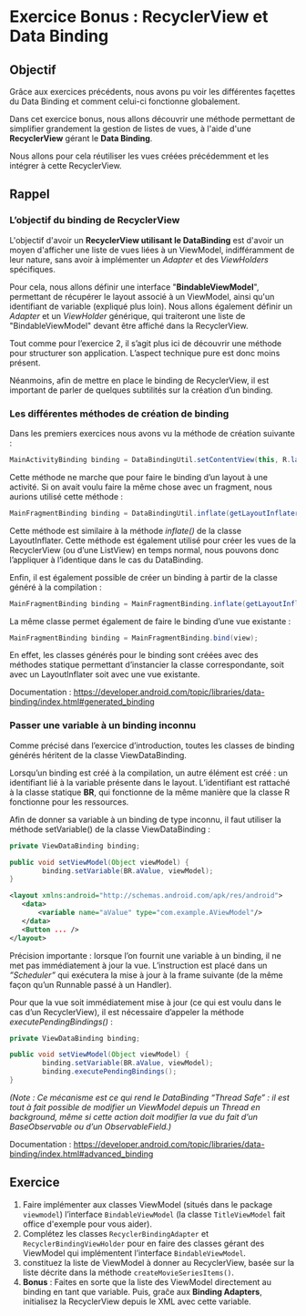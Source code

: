 # Exercice Bonus : RecyclerView et Data Binding

## Objectif

Grâce aux exercices précédents, nous avons pu voir les différentes façettes du Data Binding et comment celui-ci fonctionne globalement.
 
Dans cet exercice bonus, nous allons découvrir une méthode permettant de simplifier grandement la gestion de listes de vues, à l'aide d'une **RecyclerView** gérant le **Data Binding**.

Nous allons pour cela réutiliser les vues créées précédemment et les intégrer à cette RecyclerView.

## Rappel

### L’objectif du binding de RecyclerView

L'objectif d'avoir un **RecyclerView utilisant le DataBinding** est d'avoir un moyen d'afficher une liste de vues liées à un ViewModel, 
indifféramment de leur nature, sans avoir à implémenter un *Adapter* et des *ViewHolders* spécifiques.

Pour cela, nous allons définir une interface "**BindableViewModel**", permettant de récupérer le layout associé à un ViewModel, ainsi qu'un identifiant de variable (expliqué plus loin).
Nous allons également définir un *Adapter* et un *ViewHolder* générique, qui traiteront une liste de "BindableViewModel" devant être affiché dans la RecyclerView.

Tout comme pour l’exercice 2, il s’agit plus ici de découvrir une méthode pour structurer son application. L’aspect technique pure est donc moins présent.

Néanmoins, afin de mettre en place le binding de RecyclerView, il est important de parler de quelques subtilités sur la création d’un binding.

### Les différentes méthodes de création de binding

Dans les premiers exercices nous avons vu la méthode de création suivante :



```java
MainActivityBinding binding = DataBindingUtil.setContentView(this, R.layout.main_activity);
```



Cette méthode ne marche que pour faire le binding d’un layout à une activité. Si on avait voulu faire la même chose avec un fragment, nous aurions utilisé cette méthode :


```java
MainFragmentBinding binding = DataBindingUtil.inflate(getLayoutInflater(), R.layout.main_fragment, parentView, false);
```



Cette méthode est similaire à la méthode *inflate()* de la classe LayoutInflater. Cette méthode est également utilisé pour créer les vues de la RecyclerView (ou d’une ListView) en temps normal, nous pouvons donc l’appliquer à l’identique dans le cas du DataBinding.



Enfin, il est également possible de créer un binding à partir de la classe généré à la compilation :


```java
MainFragmentBinding binding = MainFragmentBinding.inflate(getLayoutInflater(), parentView, false);
```



La même classe permet également de faire le binding d’une vue existante :


```java
MainFragmentBinding binding = MainFragmentBinding.bind(view);
```



En effet, les classes générés pour le binding sont créées avec des méthodes statique permettant d’instancier la classe correspondante, soit avec un LayoutInflater soit avec une vue existante.



Documentation : https://developer.android.com/topic/libraries/data-binding/index.html#generated_binding


### Passer une variable à un binding inconnu

Comme précisé dans l’exercice d’introduction, toutes les classes de binding générés héritent de la classe ViewDataBinding. 

Lorsqu’un binding est créé à la compilation, un autre élément est créé : un identifiant lié à la variable présente dans le layout. L’identifiant est rattaché à la classe statique **BR**, qui fonctionne de la même manière que la classe R fonctionne pour les ressources.

Afin de donner sa variable à un binding de type inconnu, il faut utiliser la méthode setVariable() de la classe ViewDataBinding : 



```java
private ViewDataBinding binding;

public void setViewModel(Object viewModel) {
        binding.setVariable(BR.aValue, viewModel);
}
```

```xml
<layout xmlns:android="http://schemas.android.com/apk/res/android">
   <data>
       <variable name="aValue" type="com.example.AViewModel"/>
   </data>
   <Button ... />
</layout>
```



Précision importante : lorsque l’on fournit une variable à un binding, il ne met pas immédiatement à jour la vue. L’instruction est placé dans un *”Scheduler”* qui exécutera la mise à jour à la frame suivante (de la même façon qu’un Runnable passé à un Handler). 

Pour que la vue soit immédiatement mise à jour (ce qui est voulu dans le cas d’un RecyclerView), il est nécessaire d’appeler la méthode *executePendingBindings()* : 



```java
private ViewDataBinding binding;

public void setViewModel(Object viewModel) {
        binding.setVariable(BR.aValue, viewModel);
        binding.executePendingBindings();
}
```



*(Note : Ce mécanisme est ce qui rend le DataBinding “Thread Safe” : il est tout à fait possible de modifier un ViewModel depuis un Thread en background, même si cette action doit modifier la vue du fait d’un BaseObservable ou d’un ObservableField.)*



Documentation : https://developer.android.com/topic/libraries/data-binding/index.html#advanced_binding

## Exercice

1. Faire implémenter aux classes ViewModel (situés dans le package `viewmodel`) l’interface `BindableViewModel` (la classe `TitleViewModel` fait office d'exemple pour vous aider).
2. Complétez les classes `RecyclerBindingAdapter` et `RecyclerBindingViewHolder` pour en faire des classes gérant des ViewModel qui implémentent l’interface `BindableViewModel`.
3. constituez la liste de ViewModel à donner au RecyclerView, basée sur la liste décrite dans la méthode `createMovieSeriesItems()`.
4. **Bonus** : Faites en sorte que la liste des ViewModel directement au binding en tant que variable. Puis, graĉe aux **Binding Adapters**, initialisez la RecyclerView depuis le XML avec cette variable. 